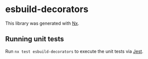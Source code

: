 # esbuild-decorators

This library was generated with [Nx](https://nx.dev).

## Running unit tests

Run `nx test esbuild-decorators` to execute the unit tests via [Jest](https://jestjs.io).
